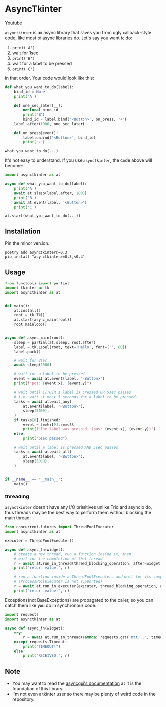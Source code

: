 # AsyncTkinter

[Youtube](https://youtu.be/8XP1KgRd3jI)

`asynctkinter` is an async library that saves you from ugly callback-style code,
like most of async libraries do.
Let's say you want to do:

1. `print('A')`
1. wait for 1sec
1. `print('B')`
1. wait for a label to be pressed
1. `print('C')`

in that order.
Your code would look like this:

```python
def what_you_want_to_do(label):
    bind_id = None
    print('A')

    def one_sec_later(__):
        nonlocal bind_id
        print('B')
        bind_id = label.bind('<Button>', on_press, '+')
    label.after(1000, one_sec_later)

    def on_press(event):
        label.unbind('<Button>', bind_id)
        print('C')

what_you_want_to_do(...)
```

It's not easy to understand.
If you use `asynctkinter`, the code above will become:

```python
import asynctkinter as at

async def what_you_want_to_do(label):
    print('A')
    await at.sleep(label.after, 1000)
    print('B')
    await at.event(label, '<Button>')
    print('C')

at.start(what_you_want_to_do(...))
```

## Installation

Pin the minor version.

```text
poetry add asynctkinter@~0.3
pip install "asynctkinter>=0.3,<0.4"
```

## Usage

```python
from functools import partial
import tkinter as tk
import asynctkinter as at


def main():
    at.install()
    root = tk.Tk()
    at.start(async_main(root))
    root.mainloop()


async def async_main(root):
    sleep = partial(at.sleep, root.after)
    label = tk.Label(root, text='Hello', font=('', 80))
    label.pack()

    # wait for 2sec
    await sleep(2000)

    # wait for a label to be pressed
    event = await at.event(label, '<Button>')
    print(f"pos: {event.x}, {event.y}")

    # wait until EITHER a label is pressed OR 5sec passes.
    # i.e. wait at most 5 seconds for a label to be pressed.
    tasks = await at.wait_any(
        at.event(label, '<Button>'),
        sleep(5000),
    )
    if tasks[0].finished:
        event = tasks[0].result
        print(f"The label was pressed. (pos: {event.x}, {event.y})")
    else:
        print("5sec passed")

    # wait until a label is pressed AND 5sec passes.
    tasks = await at.wait_all(
        at.event(label, '<Button>'),
        sleep(5000),
    )


if __name__ == "__main__":
    main()
```

### threading

`asynctkinter` doesn't have any I/O primitives unlike Trio and asyncio do,
thus threads may be the best way to perform them without blocking the main thread:

```python
from concurrent.futures import ThreadPoolExecuter
import asynctkinter as at

executer = ThreadPoolExecuter()

async def async_fn(widget):
    # create a new thread, run a function inside it, then
    # wait for the completion of that thread
    r = await at.run_in_thread(thread_blocking_operation, after=widget.after)
    print("return value:", r)

    # run a function inside a ThreadPoolExecuter, and wait for its completion.
    # (ProcessPoolExecuter is not supported)
    r = await at.run_in_executer(executer, thread_blocking_operation, after=widget.after)
    print("return value:", r)
```

Exceptions(not BaseExceptions) are propagated to the caller,
so you can catch them like you do in synchronous code:

```python
import requests
import asynctkinter as at

async def async_fn(widget):
    try:
        r = await at.run_in_thread(lambda: requests.get('htt...', timeout=10), after=widget.after)
    except requests.Timeout:
        print("TIMEOUT!")
    else:
        print('RECEIVED:', r)
```


## Note

- You may want to read the [asyncgui's documentation](https://gottadiveintopython.github.io/asyncgui/) as it is the foundation of this library.
- I'm not even a tkinter user so there may be plenty of weird code in the repository.
